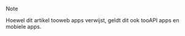 > [!NOTE]
> Hoewel dit artikel tooweb apps verwijst, geldt dit ook tooAPI apps en mobiele apps.
> 
> 

